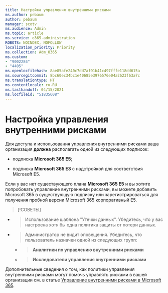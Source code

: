 ```yaml
---
title: Настройка управления внутренними рисками
ms.author: pebaum
author: pebaum
manager: scotv
ms.audience: Admin
ms.topic: article
ms.service: o365-administration
ROBOTS: NOINDEX, NOFOLLOW
localization_priority: Priority
ms.collection: Adm_O365
ms.custom:
- "9002284"
- "4405"
ms.openlocfilehash: 8ae85afe240c7dd7af91b41c497fffe118dd615a
ms.sourcegitcommit: 8bc60ec34bc1e40685e3976576e04a2623f63a7c
ms.translationtype: HT
ms.contentlocale: ru-RU
ms.lasthandoff: 04/15/2021
ms.locfileid: "51835608"
---
```

# <a name="set-up-insider-risk-management"></a>Настройка управления внутренними рисками

Для доступа и использования управления внутренними рисками ваша организация **должна** располагать одной из следующих подписок:

- подписка **Microsoft 365 E5**;

- подписка **Microsoft 365 E3** с надстройкой для соответствия Microsoft E5.

Если у вас нет существующего плана **Microsoft 365 E5** и вы хотите попробовать управление внутренними рисками, вы можете добавить Microsoft 365 в существующую подписку или зарегистрироваться для получения пробной версии Microsoft 365 корпоративный E5.

> [!СОВЕТЫ]
- > Использование шаблона "Утечки данных". Убедитесь, что у вас настроена хотя бы одна политика защиты от потери данных.
- > Администратор не видит оповещения. Убедитесь, что пользователь назначен одной из следующих групп:
    - >**Аналитики по управлению внутренними рисками**
    - >**Исследователи управления внутренними рисками**

Дополнительные сведения о том, как политики управления внутренними рисками могут помочь управлять рисками в вашей организации см. в статье [Управление внутренними рисками в Microsoft 365](https://go.microsoft.com/fwlink/?linkid=2123907).
